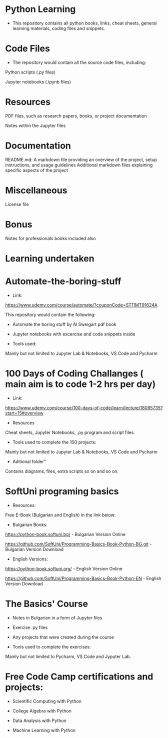 # Python Learning

- This repository contains all python books, links, cheat sheets, general learning materials, coding files and snippets.

# Code Files

- The repository would contain all the source code files, including:

Python scripts (.py files)

Jupyter notebooks (.ipynb files)

# Resources

PDF files, such as research papers, books, or project documentation

Notes within the Jupyter files

# Documentation
README.md: A markdown file providing an overview of the project, setup instructions, and usage guidelines
Additional markdown files explaining specific aspects of the project

# Miscellaneous

License file

# Bonus 

Notes for professionals books included also


# Learning undertaken


# Automate-the-boring-stuff

- Link:

https://www.udemy.com/course/automate/?couponCode=ST11MT91624A 

This repository would contain the following:

- Automate the boring stuff by Al Sweigart pdf book

- Jupyter notebooks with excercise and code snippets inside

-  Tools used:

Mainly but not limited to Jupyter Lab & Notebooks, VS Code and Pycharm


# 100 Days of Coding Challanges ( main aim is to code 1-2 hrs per day)

- Link:

https://www.udemy.com/course/100-days-of-code/learn/lecture/18085735?start=15#overview 

- Resources

Cheat sheets, Jupyter Notebooks, .py program and script files.

- Tools used to complete the 100 projects:

Mainly but not limited to Jupyter Lab & Notebooks, VS Code and Pycharm

- Aditional folder"

Contains diagrams, files, extra scripts so on and so on.


# SoftUni programing basics

- Resources: 

Free E-Book (Bulgarian and English) in the link below:


- Bulgarian Books:

https://python-book.softuni.bg/  - Bulgarian Version Online

https://github.com/SoftUni/Programming-Basics-Book-Python-BG.git  - Bulgarian Version Download 


- English Versions:

https://python-book.softuni.org/ - English Version Online

https://github.com/SoftUni/Programming-Basics-Book-Python-EN -  English Version Download


# The Basics' Course 

- Notes in Bulgarian in a form of Jupyter files

- Exercise .py files

- Any projects that were created during the course
  

- Tools used to complete the exercises:

Mainly but not limited to Pycharm, VS Code and Jyputer Lab.


# Free Code Camp certifications and projects:


- Scientific Computing with Python
  

- College Algebra with Python
  

- Data Analysis with Python
  

- Machine Learning with Python

  

